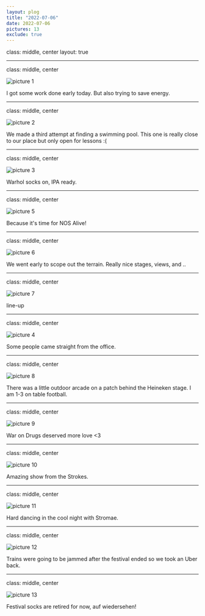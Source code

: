 ```yaml
---
layout: plog
title: "2022-07-06"
date: 2022-07-06
pictures: 13
exclude: true
---
```


class: middle, center
layout: true

---

class: middle, center

<img class="plog-picture" src="{{ site.baseurl }}/img/IMG_20220706_115915_2.jpg" alt="picture 1" />

I got some work done early today. But also trying to save energy.

---

class: middle, center

<img class="plog-picture" src="{{ site.baseurl }}/img/IMG_20220706_122814_3.jpg" alt="picture 2" />

We made a third attempt at finding a swimming pool. This one is really close to our place but only open for lessons :(

---

class: middle, center

<img class="plog-picture" src="{{ site.baseurl }}/img/IMG_20220706_162151_4.jpg" alt="picture 3" />

Warhol socks on, IPA ready.

---

class: middle, center

<img class="plog-picture" src="{{ site.baseurl }}/img/WhatsApp Image 2022-07-07 at 12.55.33 PM.jpeg" alt="picture 5" />

Because it's time for NOS Alive! 

---

class: middle, center

<img class="plog-picture" src="{{ site.baseurl }}/img/IMG_20220706_180521_1.jpg" alt="picture 6" />

We went early to scope out the terrain. Really nice stages, views, and ..

---

class: middle, center

<img class="plog-picture" src="{{ site.baseurl }}/img/IMG_20220706_181428_3.jpg" alt="picture 7" />

line-up

---

class: middle, center

<img class="plog-picture" src="{{ site.baseurl }}/img/IMG_20220706_171826_2.jpg" alt="picture 4" />

Some people came straight from the office.

---

class: middle, center

<img class="plog-picture" src="{{ site.baseurl }}/img/IMG_20220706_181946_4.jpg" alt="picture 8" />

There was a little outdoor arcade on a patch behind the Heineken stage. I am 1-3 on table football.

---

class: middle, center

<img class="plog-picture" src="{{ site.baseurl }}/img/IMG_20220706_213456_4.jpg" alt="picture 9" />

War on Drugs deserved more love <3

---

class: middle, center

<img class="plog-picture" src="{{ site.baseurl }}/img/IMG_20220706_235116.jpg" alt="picture 10" />

Amazing show from the Strokes.

---

class: middle, center

<img class="plog-picture" src="{{ site.baseurl }}/img/IMG_20220707_002116.jpg" alt="picture 11" />

Hard dancing in the cool night with Stromae.

---

class: middle, center

<img class="plog-picture" src="{{ site.baseurl }}/img/IMG_20220707_030228.jpg" alt="picture 12" />

Trains were going to be jammed after the festival ended so we took an Uber back.

---

class: middle, center

<img class="plog-picture" src="{{ site.baseurl }}/img/IMG_20220707_031120.jpg" alt="picture 13" />

Festival socks are retired for now, auf wiedersehen!

